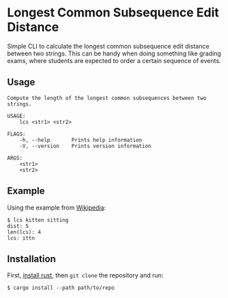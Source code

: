 # Longest Common Subsequence Edit Distance

Simple CLI to calculate the longest common subsequence edit distance between two
strings. This can be handy when doing something like grading exams, where
students are expected to order a certain sequence of events.

## Usage

```
Compute the length of the longest common subsequences between two strings.

USAGE:
    lcs <str1> <str2>

FLAGS:
    -h, --help       Prints help information
    -V, --version    Prints version information

ARGS:
    <str1>
    <str2>
```

## Example

Using the example from [Wikipedia](https://en.wikipedia.org/wiki/Edit_distance):

    $ lcs kitten sitting
    dist: 5
    len(lcs): 4
    lcs: ittn

## Installation

First, [install rust](https://rustup.rs/), then `git clone` the repository and run:

    $ cargo install --path path/to/repo
